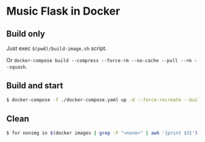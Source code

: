 Music Flask in Docker
=====================

## Build only

Just exec `$(pwd)/build-image.sh` script.

Or `docker-compose build --compress --force-rm --no-cache --pull --rm --squash`.

## Build and start

```bash
$ docker-compose -f ./docker-compose.yaml up -d --force-recreate --build --remove-orphans
```

## Clean

```bash
$ for nonimg in $(docker images | grep -F "<none>" | awk '{print $3}') ; do docker rmi $nonimg; done
```
